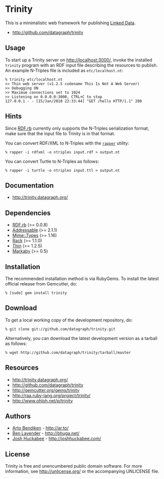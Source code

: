 Trinity
=======

This is a minimalistic web framework for publishing [Linked
Data](http://linkeddata.org/).

* <http://github.com/datagraph/trinity>

Usage
-----
To start up a Trinity server on <http://localhost:3000/>, invoke the
installed `trinity` program with an RDF input file describing the resources
to publish. An example N-Triples file is included as `etc/localhost.nt`:

    % trinity etc/localhost.nt
    >> Thin web server (v1.2.5 codename This Is Not A Web Server)
    >> Debugging ON
    >> Maximum connections set to 1024
    >> Listening on 0.0.0.0:3000, CTRL+C to stop
    127.0.0.1 - - [15/Jan/2010 22:33:44] "GET /hello HTTP/1.1" 200

Hints
-----
Since [RDF.rb](http://rdf.rubyforge.org/) currently only supports the
N-Triples serialization format, make sure that the input file to Trinity is
in that format.

You can convert RDF/XML to N-Triples with the
[`rapper`](http://librdf.org/raptor/rapper.html) utility:

    % rapper -i rdfxml -o ntriples input.rdf > output.nt

You can convert Turtle to N-Triples as follows:

    % rapper -i turtle -o ntriples input.ttl > output.nt

Documentation
-------------

* <http://trinity.datagraph.org/>

Dependencies
------------

* [RDF.rb](http://gemcutter.org/gems/rdf) (>= 0.0.8)
* [Addressable](http://gemcutter.org/gems/addressable) (>= 2.1.1)
* [Mime::Types](http://gemcutter.org/gems/mime-types) (>= 1.16)
* [Rack](http://gemcutter.org/gems/rack) (>= 1.1.0)
* [Thin](http://gemcutter.org/gems/thin) (>= 1.2.5)
* [Markaby](http://gemcutter.org/gems/markaby) (>= 0.5)

Installation
------------

The recommended installation method is via RubyGems. To install the latest
official release from Gemcutter, do:

    % [sudo] gem install trinity

Download
--------

To get a local working copy of the development repository, do:

    % git clone git://github.com/datagraph/trinity.git

Alternatively, you can download the latest development version as a tarball
as follows:

    % wget http://github.com/datagraph/trinity/tarball/master

Resources
---------

* <http://trinity.datagraph.org/>
* <http://github.com/datagraph/trinity>
* <http://gemcutter.org/gems/trinity>
* <http://raa.ruby-lang.org/project/trinity/>
* <http://www.ohloh.net/p/trinity>

Authors
-------

* [Arto Bendiken](mailto:arto.bendiken@gmail.com) - <http://ar.to/>
* [Ben Lavender](mailto:blavender@gmail.com) - <http://bhuga.net/>
* [Josh Huckabee](mailto:joshhuckabee@gmail.com) - <http://joshhuckabee.com/>

License
-------

Trinity is free and unencumbered public domain software. For more
information, see <http://unlicense.org/> or the accompanying UNLICENSE file.
